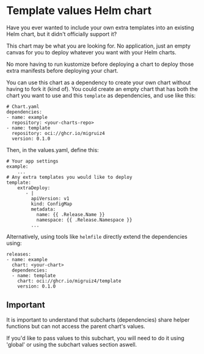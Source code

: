 # Template values Helm chart

Have you ever wanted to include your own extra templates into an existing Helm chart, but it didn't officially support it?

This chart may be what you are looking for. No application, just an empty canvas for you to deploy whatever you want with your Helm charts.

No more having to run kustomize before deploying a chart to deploy those extra manifests before deploying your chart.

You can use this chart as a dependency to create your own chart without having to fork it (kind of).
You could create an empty chart that has both the chart you want to use and this `template` as dependencies, and use like this:


```
# Chart.yaml
dependencies:
- name: example
  repository: <your-charts-repo>
- name: template
  repository: oci://ghcr.io/migruiz4
  version: 0.1.0
```

Then, in the values.yaml, define this:
```
# Your app settings
example:
    ...
# Any extra templates you would like to deploy
template:
    extraDeploy:
       - |
         apiVersion: v1
         kind: ConfigMap
         metadata:
           name: {{ .Release.Name }}
           namespace: {{ .Release.Namespace }}
         ...
```


Alternatively, using tools like `helmfile` directly extend the dependencies using:

```
releases:
- name: example
  chart: <your-chart>
  dependencies:
  - name: template
    chart: oci://ghcr.io/migruiz4/template
    version: 0.1.0
```

## Important

It is important to understand that subcharts (dependencies) share helper functions but can not access the parent chart's values.

If you'd like to pass values to this subchart, you will need to do it using 'global' or using the subchart values section aswell.
